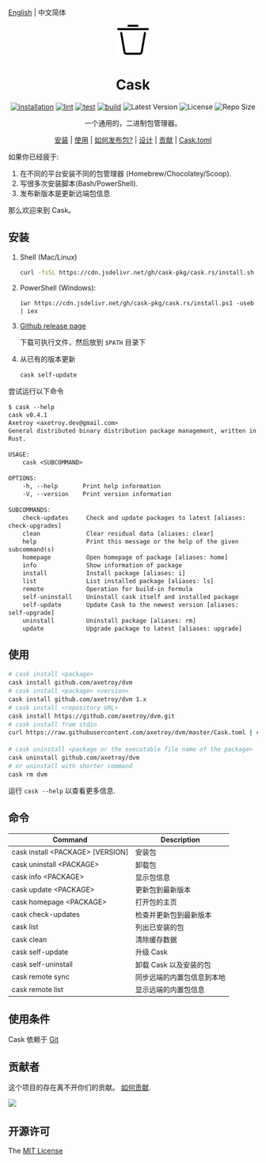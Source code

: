 [English](README.md) | 中文简体

<div align="center">
   <img src="logo.svg" with="64" height="64"/>

   <h1>Cask</h1>

[![installation](https://github.com/cask-pkg/cask.rs/actions/workflows/installation.yml/badge.svg)](https://github.com/cask-pkg/cask.rs/actions/workflows/installation.yml)
[![lint](https://github.com/cask-pkg/cask.rs/actions/workflows/lint.yml/badge.svg)](https://github.com/cask-pkg/cask.rs/actions/workflows/lint.yml)
[![test](https://github.com/cask-pkg/cask.rs/actions/workflows/test.yml/badge.svg)](https://github.com/cask-pkg/cask.rs/actions/workflows/test.yml)
[![build](https://github.com/cask-pkg/cask.rs/actions/workflows/build.yml/badge.svg)](https://github.com/cask-pkg/cask.rs/actions/workflows/build.yml)
![Latest Version](https://img.shields.io/github/v/release/cask-pkg/cask.rs.svg)
![License](https://img.shields.io/github/license/cask-pkg/cask.rs.svg)
![Repo Size](https://img.shields.io/github/repo-size/cask-pkg/cask.rs.svg)

一个通用的，二进制包管理器。

[安装](#安装) |
[使用](#使用) |
[如何发布包?](DESIGN.md#how-do-i-publish-package) |
[设计](DESIGN.md) |
[贡献](CONTRIBUTING.md) |
[Cask.toml](Cask.toml.md)

</div>

如果你已经疲于:

1. 在不同的平台安装不同的包管理器 (Homebrew/Chocolatey/Scoop).
2. 写很多次安装脚本(Bash/PowerShell).
3. 发布新版本是更新远端包信息

那么欢迎来到 Cask。

## 安装

1. Shell (Mac/Linux)

   ```bash
   curl -fsSL https://cdn.jsdelivr.net/gh/cask-pkg/cask.rs/install.sh | bash
   ```

2. PowerShell (Windows):

   ```pwshell
   iwr https://cdn.jsdelivr.net/gh/cask-pkg/cask.rs/install.ps1 -useb | iex
   ```

3. [Github release page](https://github.com/cask-pkg/cask.rs/releases)

   下载可执行文件，然后放到 `$PATH` 目录下

4. 从已有的版本更新

   ```bash
   cask self-update
   ```

尝试运行以下命令

```terminal
$ cask --help
cask v0.4.1
Axetroy <axetroy.dev@gmail.com>
General distributed binary distribution package management, written in Rust.

USAGE:
    cask <SUBCOMMAND>

OPTIONS:
    -h, --help       Print help information
    -V, --version    Print version information

SUBCOMMANDS:
    check-updates     Check and update packages to latest [aliases: check-upgrades]
    clean             Clear residual data [aliases: clear]
    help              Print this message or the help of the given subcommand(s)
    homepage          Open homepage of package [aliases: home]
    info              Show information of package
    install           Install package [aliases: i]
    list              List installed package [aliases: ls]
    remote            Operation for build-in formula
    self-uninstall    Uninstall cask itself and installed package
    self-update       Update Cask to the newest version [aliases: self-upgrade]
    uninstall         Uninstall package [aliases: rm]
    update            Upgrade package to latest [aliases: upgrade]
```

## 使用

```sh
# cask install <package>
cask install github.com/axetroy/dvm
# cask install <package> <version>
cask install github.com/axetroy/dvm 1.x
# cask install <repository URL>
cask install https://github.com/axetroy/dvm.git
# cask install from stdin
curl https://raw.githubusercontent.com/axetroy/dvm/master/Cask.toml | cask install

# cask uninstall <package or the executable file name of the package>
cask uninstall github.com/axetroy/dvm
# or uninstall with shorter command
cask rm dvm
```

运行 `cask --help` 以查看更多信息.

## 命令

| Command                            | Description                |
| ---------------------------------- | -------------------------- |
| cask install \<PACKAGE\> [VERSION] | 安装包                     |
| cask uninstall \<PACKAGE\>         | 卸载包                     |
| cask info \<PACKAGE\>              | 显示包信息                 |
| cask update \<PACKAGE\>            | 更新包到最新版本           |
| cask homepage \<PACKAGE\>          | 打开包的主页               |
| cask check-updates                 | 检查并更新包到最新版本     |
| cask list                          | 列出已安装的包             |
| cask clean                         | 清除缓存数据               |
| cask self-update                   | 升级 Cask                  |
| cask self-uninstall                | 卸载 Cask 以及安装的包     |
| cask remote sync                   | 同步远端的内置包信息到本地 |
| cask remote list                   | 显示远端的内置包信息       |

## 使用条件

Cask 依赖于 [Git](https://git-scm.com)

## 贡献者

这个项目的存在离不开你们的贡献。 [如何贡献](CONTRIBUTING.md).

<a href="https://github.com/cask-pkg/cask.rs/graphs/contributors">
  <img src="https://contrib.rocks/image?repo=cask-pkg/cask.rs" />
</a>

## 开源许可

The [MIT License](LICENSE)
